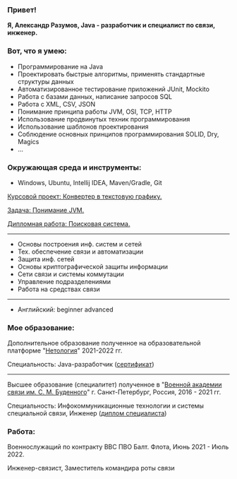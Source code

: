 ### Привет!
**Я, Александр Разумов, Java - 
разработчик и специалист по связи, инженер.**
### Вот, что я умею:
* Программирование на Java
* Проектировать быстрые алгоритмы,
  применять стандартные структуры
  данных
* Автоматизированное тестирование
  приложений JUnit, Mockito
* Работа с базами данных, написание
  запросов SQL
* Работа с XML, CSV, JSON
* Понимание принципа работы JVM, OSI,
  TCP, HTTP
* Использование продвинутых техник
  программирования
* Использование шаблонов
  проектирования
* Соблюдение основных принципов
  программирования SOLID, Dry, Magics
* ...

### Окружающая среда и инструменты:
* Windows, Ubuntu, Intellij IDEA, Maven/Gradle, Git

[Курсовой проект: Конвертер в текстовую графику.](https://github.com/Razum4e/lesson-j-basic-course.git)

[Задача: Понимание JVM.](https://github.com/Razum4e/lesson-j-jc-JVM.git)

[Дипломная работа: Поисковая система.](https://github.com/Razum4e/lesson-j-diplom.git)

<hr/>
<p></p>

* Основы построения инф. систем и сетей
* Тех. обеспечение связи и автоматизации
* Защита инф. сетей
* Основы криптографической защиты информации
* Сети связи и системы коммутации
* Управление подразделениями
* Работа на средствах связи

<hr/>
<p></p>

* Английский: beginner advanced

### Мое образование:
Дополнительное образование полученное 
на образовательной платформе "[Нетология](https://netology.ru/)" 
2021-2022 гг.

Специальность: Java-разработчик ([сертификат](resources/JavaCertificate.pdf))

<hr/>
<p></p>

Высшее образование (специалитет) полученное в 
"[Военной академии связи им. С. М. Буденного](https://vas.mil.ru/)" 
г. Санкт-Петербург, Россия, 2016 - 2021 гг.

Специальность: Инфокоммуникационные технологии 
и системы специальной связи, Инженер ([диплом специалиста](resources/DiplomVAS.jpg))
### Работа:
Военнослужащий по контракту ВВС ПВО Балт. Флота, Июнь 2021 - Июль 2022.

Инженер-связист, Заместитель командира роты связи